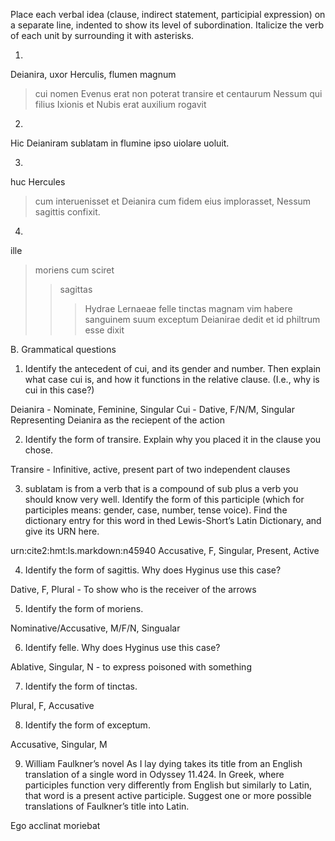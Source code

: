 Place each verbal idea (clause, indirect statement, participial expression) on a separate line, indented to show its level of subordination. 
Italicize the verb of each unit by surrounding it with asterisks.

1. 
Deianira, uxor Herculis, flumen magnum
> cui nomen Evenus erat
non poterat transire
et
centaurum Nessum
> qui filius Ixionis et Nubis erat
auxilium rogavit

2. 
Hic Deianiram sublatam in flumine ipso uiolare uoluit. 

3.
huc Hercules 
> cum interuenisset
et
> Deianira cum fidem eius implorasset,
Nessum sagittis confixit.

4. 
ille 
> moriens
> cum sciret
>> sagittas
>>> Hydrae Lernaeae felle tinctas
>> magnam vim habere
sanguinem suum
>> exceptum
Deianirae  dedit 
et
> id philtrum esse dixit





B. Grammatical questions

1. Identify the antecedent of cui, and its gender and number. Then explain what case cui is, 
and how it functions in the relative clause. (I.e., why is cui in this case?)

Deianira - Nominate, Feminine, Singular
Cui - Dative, F/N/M, Singular
Representing Deianira as the reciepent of the action

2. Identify the form of transire. Explain why you placed it in the clause you chose.

Transire - Infinitive, active, present
part of two independent clauses

3. sublatam is from a verb that is a compound of sub plus a verb you should know very well. Identify the form of this participle (which for participles means: gender, case, number, tense voice). Find the dictionary entry for this word in thed Lewis-Short’s Latin Dictionary, and give its URN here.

urn:cite2:hmt:ls.markdown:n45940
Accusative, F, Singular, Present, Active

4. Identify the form of sagittis. Why does Hyginus use this case?

Dative, F, Plural - To show who is the receiver of the arrows

5. Identify the form of moriens.

Nominative/Accusative, M/F/N, Singualar

6. Identify felle. Why does Hyginus use this case?

Ablative, Singular, N - to express poisoned with something

7. Identify the form of tinctas.

Plural, F, Accusative

8. Identify the form of exceptum.

Accusative, Singular, M

9. William Faulkner’s novel As I lay dying takes its title from an English translation 
of a single word in Odyssey 11.424. In Greek, where participles function very differently 
from English but similarly to Latin, that word is a present active participle. Suggest one 
or more possible translations of Faulkner’s title into Latin.

Ego acclinat moriebat






